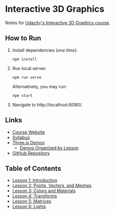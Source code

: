 # Interactive 3D Graphics

Notes for [Udacity's Interactive 3D Graphics course](https://www.udacity.com/course/interactive-3d-graphics--cs291).

## How to Run

1. Install dependencies (*one time*).

       npm install

2. Run local server.

       npm run serve
  
   Alternatively, you may run:

       npm start

3. Navigate to http://localhost:8080/.

## Links

* [Course Website](https://www.udacity.com/wiki/cs291)
* [Syllabus](https://www.udacity.com/wiki/cs291/syllabus)
* [Three.js Demos](https://www.realtimerendering.com/udacity/)
  * [Demos Organized by Lesson](https://www.udacity.com/wiki/cs291/demos)
* [GitHub Repository](https://github.com/udacity/cs291)

## Table of Contents

* [Lesson 1: Introduction](./lesson1/README.md)
* [Lesson 2: Points, Vectors, and Meshes](./lesson2/README.md)
* [Lesson 3: Colors and Materials](./lesson3/README.md)
* [Lesson 4: Transforms](./lesson4/README.md)
* [Lesson 5: Matrices](./lesson5/README.md)
* [Lesson 6: Lights](./lesson6/README.md)
